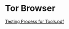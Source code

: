 # Tor Browser

[Testing Process for Tools.pdf](https://github.com/user-attachments/files/19764969/Testing.Process.for.Tools.pdf)
